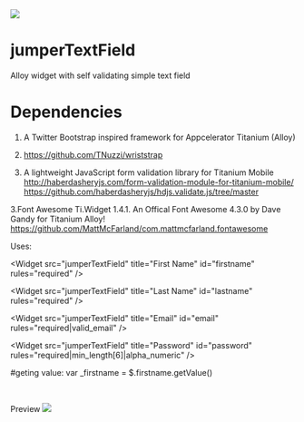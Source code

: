 <img src="http://gitt.io/badge.svg"/>

# jumperTextField
Alloy widget with self validating simple text field

# Dependencies 

1. A Twitter Bootstrap inspired framework for Appcelerator Titanium (Alloy)
1. https://github.com/TNuzzi/wriststrap


2. A lightweight JavaScript form validation library for Titanium Mobile
http://haberdasheryjs.com/form-validation-module-for-titanium-mobile/
https://github.com/haberdasheryjs/hdjs.validate.js/tree/master

3.Font Awesome Ti.Widget 1.4.1. An Offical Font Awesome 4.3.0 by Dave Gandy for Titanium Alloy!
https://github.com/MattMcFarland/com.mattmcfarland.fontawesome

Uses:

&lt;Widget src="jumperTextField" title="First Name" id="firstname" rules="required" /&gt; <br>

&lt;Widget src="jumperTextField" title="Last Name" id="lastname" rules="required" /&gt; <br>

&lt;Widget src="jumperTextField" title="Email" id="email" rules="required|valid_email" /&gt; <br>

&lt;Widget src="jumperTextField" title="Password" id="password" rules="required|min_length[6]|alpha_numeric" /&gt; <br>

 

#geting value:
var _firstname = $.firstname.getValue()

<br>

Preview
<img src="http://nirajmaharjan.com.np/freefiles/screenshot.png"/>

	


